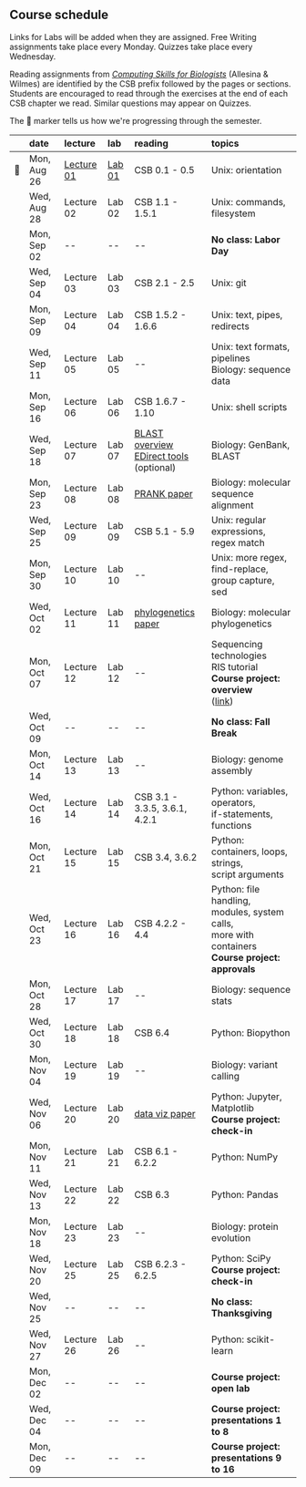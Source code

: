
## Course schedule

Links for Labs will be added when they are assigned. Free Writing assignments take place every Monday. Quizzes take place every Wednesday.

Reading assignments from [*Computing Skills for Biologists*](https://computingskillsforbiologists.com/) (Allesina & Wilmes) are identified by the CSB prefix followed by the pages or sections. Students are encouraged to read through the exercises at the end of each CSB chapter we read. Similar questions may appear on Quizzes.

The 🐙 marker tells us how we're progressing through the semester.

|         | date        | lecture | lab     | reading | topics |
| :-:     | :--         | :-      |   :-    | :--     | :--    |
| 🐙      | Mon, Aug 26 | <a href="https://github.com/WUSTL-Biol4220/home/raw/main/lectures/lecture_01.pdf">Lecture 01</a> | [Lab 01](labs/lab_01.md) | CSB 0.1 - 0.5 | Unix: orientation |
|         | Wed, Aug 28 | Lecture 02 | Lab 02 | CSB 1.1 - 1.5.1 | Unix: commands, filesystem |
|         | Mon, Sep 02 | -- | -- | -- | **No class: Labor Day** |
|         | Wed, Sep 04 | Lecture 03 | Lab 03 | CSB 2.1 - 2.5 | Unix: git |
|         | Mon, Sep 09 | Lecture 04 | Lab 04 | CSB 1.5.2 - 1.6.6 | Unix: text, pipes, redirects |
|         | Wed, Sep 11 | Lecture 05 | Lab 05 | -- | Unix: text formats, pipelines<br>Biology: sequence data | 
|         | Mon, Sep 16 | Lecture 06 | Lab 06 | CSB 1.6.7 - 1.10 | Unix: shell scripts  |
|         | Wed, Sep 18 | Lecture 07 | Lab 07 | <a href="https://www.nature.com/scitable/topicpage/basic-local-alignment-search-tool-blast-29096/">BLAST overview</a><br><a href="https://www.ncbi.nlm.nih.gov/books/NBK179288/">EDirect tools</a><br>(optional) | Biology: GenBank, BLAST |
|         | Mon, Sep 23 | Lecture 08 | Lab 08 | <a href="https://github.com/WUSTL-Biol4220/home/raw/main/assets/papers/loytynoja_goldman_prank_2008_science.pdf">PRANK paper</a> | Biology: molecular sequence alignment |
|         | Wed, Sep 25 | Lecture 09 | Lab 09 | CSB 5.1 - 5.9 | Unix: regular expressions, regex match |
|         | Mon, Sep 30 | Lecture 10 | Lab 10 | -- | Unix: more regex, find-replace, group capture, sed |
|         | Wed, Oct 02 | Lecture 11 | Lab 11 | <a href="https://github.com/WUSTL-Biol4220/home/raw/main/assets/papers/yang_rannala_2012_nature_reviews_genetics.pdf">phylogenetics paper</a> | Biology: molecular phylogenetics | 
|         | Mon, Oct 07 | Lecture 12 | Lab 12 | -- | Sequencing technologies<br>RIS tutorial<br>**Course project: overview**<br>(<a href="https://github.com/WUSTL-Biol4220/home/blob/main/course_project.md">link</a>) |
|         | Wed, Oct 09 | -- | -- | -- | **No class: Fall Break** |
|         | Mon, Oct 14 | Lecture 13 | Lab 13 | -- | Biology: genome assembly |
|         | Wed, Oct 16 | Lecture 14 | Lab 14 | CSB 3.1 - 3.3.5, 3.6.1, 4.2.1 | Python: variables, operators,<br>if-statements, functions  |
|         | Mon, Oct 21 | Lecture 15 | Lab 15 | CSB 3.4, 3.6.2                | Python: containers, loops, strings,<br>script arguments |
|         | Wed, Oct 23 | Lecture 16 | Lab 16 | CSB 4.2.2 - 4.4               | Python: file handling, modules, system calls,<br>more with containers<br>**Course project: approvals** |
|         | Mon, Oct 28 | Lecture 17 | Lab 17 | -- | Biology: sequence stats |
|         | Wed, Oct 30 | Lecture 18 | Lab 18 | CSB 6.4 | Python: Biopython |
|         | Mon, Nov 04 | Lecture 19 | Lab 19 | -- | Biology: variant calling |
|         | Wed, Nov 06 | Lecture 20 | Lab 20 | <a href="https://github.com/WUSTL-Biol4220/home/raw/main/assets/papers/rougier_et_al_2014_plos_comp_biol.pdf">data viz paper</a> | Python: Jupyter, Matplotlib<br>**Course project: check-in** |
|         | Mon, Nov 11 | Lecture 21 | Lab 21 | CSB 6.1 - 6.2.2 | Python: NumPy   |
|         | Wed, Nov 13 | Lecture 22 | Lab 22 | CSB 6.3 | Python: Pandas  |
|         | Mon, Nov 18 | Lecture 23 | Lab 23 | -- | Biology: protein evolution |
|         | Wed, Nov 20 | Lecture 25 | Lab 25 | CSB 6.2.3 - 6.2.5 | Python: SciPy <br>**Course project: check-in**|
|         | Wed, Nov 25 | -- | -- | -- | **No class: Thanksgiving** |
|         | Wed, Nov 27 | Lecture 26 | Lab 26 | -- | Python: scikit-learn  |
|         | Mon, Dec 02 | -- | -- | -- | **Course project: open lab**  |
|         | Wed, Dec 04 | -- | -- | -- | **Course project: presentations 1 to 8**  |
|         | Mon, Dec 09 | -- | -- | -- | **Course project: presentations 9 to 16**  |
